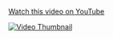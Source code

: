 [Watch this video on YouTube](https://www.youtube.com/watch?v=CqOfi41LfDw&t=2s)

[![Video Thumbnail](https://img.youtube.com/vi/CqOfi41LfDw&t=2s/0.jpg)](https://www.youtube.com/watch?v=CqOfi41LfDw&t=2s)

